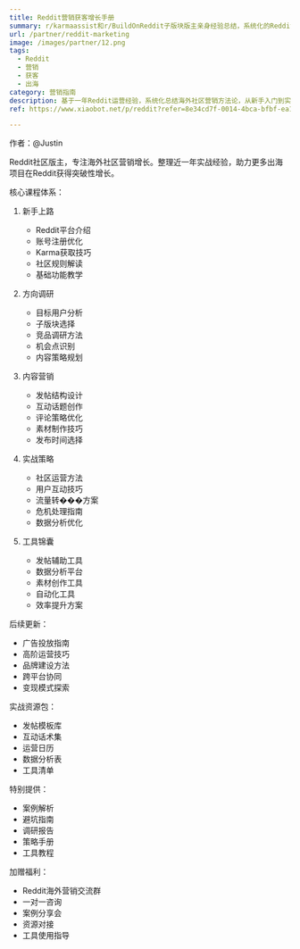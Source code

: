 ```yaml
---
title: Reddit营销获客增长手册
summary: r/karmaassist和r/BuildOnReddit子版块版主亲身经验总结，系统化的Reddit营销获客方法论，助力产品出海增长
url: /partner/reddit-marketing
image: /images/partner/12.png
tags:
  - Reddit
  - 营销
  - 获客
  - 出海
category: 营销指南
description: 基于一年Reddit运营经验，系统化总结海外社区营销方法论，从新手入门到实战策略的完整指南。
ref: https://www.xiaobot.net/p/reddit?refer=8e34cd7f-0014-4bca-bfbf-ea155de7c005

---
```


作者：@Justin

Reddit社区版主，专注海外社区营销增长。整理近一年实战经验，助力更多出海项目在Reddit获得突破性增长。

核心课程体系：

1. 新手上路
   - Reddit平台介绍
   - 账号注册优化
   - Karma获取技巧
   - 社区规则解读
   - 基础功能教学

2. 方向调研
   - 目标用户分析
   - 子版块选择
   - 竞品调研方法
   - 机会点识别
   - 内容策略规划

3. 内容营销
   - 发帖结构设计
   - 互动话题创作
   - 评论策略优化
   - 素材制作技巧
   - 发布时间选择

4. 实战策略
   - 社区运营方法
   - 用户互动技巧
   - 流量转���方案
   - 危机处理指南
   - 数据分析优化

5. 工具锦囊
   - 发帖辅助工具
   - 数据分析平台
   - 素材创作工具
   - 自动化工具
   - 效率提升方案

后续更新：
- 广告投放指南
- 高阶运营技巧
- 品牌建设方法
- 跨平台协同
- 变现模式探索

实战资源包：
- 发帖模板库
- 互动话术集
- 运营日历
- 数据分析表
- 工具清单

特别提供：
- 案例解析
- 避坑指南
- 调研报告
- 策略手册
- 工具教程

加赠福利：
- Reddit海外营销交流群
- 一对一咨询
- 案例分享会
- 资源对接
- 工具使用指导
